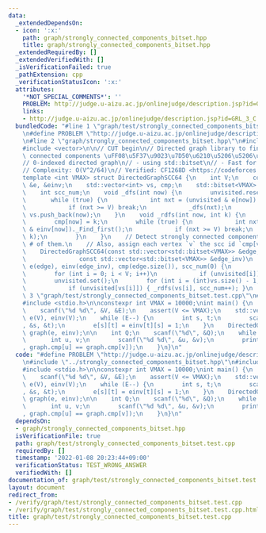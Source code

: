 ```yaml
---
data:
  _extendedDependsOn:
  - icon: ':x:'
    path: graph/strongly_connected_components_bitset.hpp
    title: graph/strongly_connected_components_bitset.hpp
  _extendedRequiredBy: []
  _extendedVerifiedWith: []
  _isVerificationFailed: true
  _pathExtension: cpp
  _verificationStatusIcon: ':x:'
  attributes:
    '*NOT_SPECIAL_COMMENTS*': ''
    PROBLEM: http://judge.u-aizu.ac.jp/onlinejudge/description.jsp?id=GRL_3_C
    links:
    - http://judge.u-aizu.ac.jp/onlinejudge/description.jsp?id=GRL_3_C
  bundledCode: "#line 1 \"graph/test/strongly_connected_components_bitset.test.cpp\"\
    \n#define PROBLEM \"http://judge.u-aizu.ac.jp/onlinejudge/description.jsp?id=GRL_3_C\"\
    \n#line 2 \"graph/strongly_connected_components_bitset.hpp\"\n#include <bitset>\n\
    #include <vector>\n\n// CUT begin\n// Directed graph library to find strongly\
    \ connected components \uFF08\u5F37\u9023\u7D50\u6210\u5206\u5206\u89E3\uFF09\n\
    // 0-indexed directed graph\n// - using std::bitset\n// - Fast for dense graphs\n\
    // Complexity: O(V^2/64)\n// Verified: CF1268D <https://codeforces.com/contest/1268/submission/68125495>\n\
    template <int VMAX> struct DirectedGraphSCC64 {\n    int V;\n    const std::vector<std::bitset<VMAX>>\
    \ &e, &einv;\n    std::vector<int> vs, cmp;\n    std::bitset<VMAX> unvisited;\n\
    \    int scc_num;\n    void _dfs(int now) {\n        unvisited.reset(now);\n \
    \       while (true) {\n            int nxt = (unvisited & e[now])._Find_first();\n\
    \            if (nxt >= V) break;\n            _dfs(nxt);\n        }\n       \
    \ vs.push_back(now);\n    }\n    void _rdfs(int now, int k) {\n        unvisited.reset(now);\n\
    \        cmp[now] = k;\n        while (true) {\n            int nxt = (unvisited\
    \ & einv[now])._Find_first();\n            if (nxt >= V) break;\n            _rdfs(nxt,\
    \ k);\n        }\n    }\n    // Detect strongly connected components and return\
    \ # of them.\n    // Also, assign each vertex `v` the scc id `cmp[v]` (0-indexed)\n\
    \    DirectedGraphSCC64(const std::vector<std::bitset<VMAX>> &edge,\n        \
    \               const std::vector<std::bitset<VMAX>> &edge_inv)\n        : V(edge.size()),\
    \ e(edge), einv(edge_inv), cmp(edge.size()), scc_num(0) {\n        unvisited.set();\n\
    \        for (int i = 0; i < V; i++)\n            if (unvisited[i]) _dfs(i);\n\
    \        unvisited.set();\n        for (int i = (int)vs.size() - 1; i >= 0; i--)\n\
    \            if (unvisited[vs[i]]) { _rdfs(vs[i], scc_num++); }\n    }\n};\n#line\
    \ 3 \"graph/test/strongly_connected_components_bitset.test.cpp\"\n#include <cassert>\n\
    #include <stdio.h>\n\nconstexpr int VMAX = 10000;\nint main() {\n    int V, E;\n\
    \    scanf(\"%d %d\", &V, &E);\n    assert(V <= VMAX);\n    std::vector<std::bitset<VMAX>>\
    \ e(V), einv(V);\n    while (E--) {\n        int s, t;\n        scanf(\"%d %d\"\
    , &s, &t);\n        e[s][t] = einv[t][s] = 1;\n    }\n    DirectedGraphSCC64<VMAX>\
    \ graph(e, einv);\n\n    int Q;\n    scanf(\"%d\", &Q);\n    while (Q--) {\n \
    \       int u, v;\n        scanf(\"%d %d\", &u, &v);\n        printf(\"%d\\n\"\
    , graph.cmp[u] == graph.cmp[v]);\n    }\n}\n"
  code: "#define PROBLEM \"http://judge.u-aizu.ac.jp/onlinejudge/description.jsp?id=GRL_3_C\"\
    \n#include \"../strongly_connected_components_bitset.hpp\"\n#include <cassert>\n\
    #include <stdio.h>\n\nconstexpr int VMAX = 10000;\nint main() {\n    int V, E;\n\
    \    scanf(\"%d %d\", &V, &E);\n    assert(V <= VMAX);\n    std::vector<std::bitset<VMAX>>\
    \ e(V), einv(V);\n    while (E--) {\n        int s, t;\n        scanf(\"%d %d\"\
    , &s, &t);\n        e[s][t] = einv[t][s] = 1;\n    }\n    DirectedGraphSCC64<VMAX>\
    \ graph(e, einv);\n\n    int Q;\n    scanf(\"%d\", &Q);\n    while (Q--) {\n \
    \       int u, v;\n        scanf(\"%d %d\", &u, &v);\n        printf(\"%d\\n\"\
    , graph.cmp[u] == graph.cmp[v]);\n    }\n}\n"
  dependsOn:
  - graph/strongly_connected_components_bitset.hpp
  isVerificationFile: true
  path: graph/test/strongly_connected_components_bitset.test.cpp
  requiredBy: []
  timestamp: '2022-01-08 20:23:44+09:00'
  verificationStatus: TEST_WRONG_ANSWER
  verifiedWith: []
documentation_of: graph/test/strongly_connected_components_bitset.test.cpp
layout: document
redirect_from:
- /verify/graph/test/strongly_connected_components_bitset.test.cpp
- /verify/graph/test/strongly_connected_components_bitset.test.cpp.html
title: graph/test/strongly_connected_components_bitset.test.cpp
---
```

